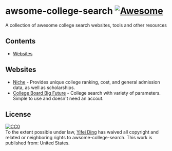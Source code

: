 # awsome-college-search [![Awesome](https://cdn.rawgit.com/sindresorhus/awesome/d7305f38d29fed78fa85652e3a63e154dd8e8829/media/badge.svg)](https://github.com/sindresorhus/awesome)

A collection of awesome college search websites, tools and other resources

## Contents

<!-- toc -->

- [Websites](#websites)

## Websites

- [Niche](https://www.niche.com/) - Provides unique college ranking, cost, and general admission data, as well as scholarships. 
- [College Board Big Future](https://bigfuture.collegeboard.org/college-search) - College search with variety of parameters. Simple to use and doesn't need an accout.

## License

<p xmlns:dct="http://purl.org/dc/terms/" xmlns:vcard="http://www.w3.org/2001/vcard-rdf/3.0#">
  <a rel="license"
     href="http://creativecommons.org/publicdomain/zero/1.0/">
    <img src="http://i.creativecommons.org/p/zero/1.0/88x31.png" style="border-style: none;" alt="CC0" />
  </a>
  <br />
  To the extent possible under law,
  <a rel="dct:publisher"
     href="https://github.com/dingyifei/awsome-college-search">
    <span property="dct:title">Yifei Ding</span></a>
  has waived all copyright and related or neighboring rights to
  <span property="dct:title">awsome-college-search</span>.
This work is published from:
<span property="vcard:Country" datatype="dct:ISO3166"
      content="US" about="https://github.com/dingyifei/awsome-college-search">
  United States</span>.
</p>
